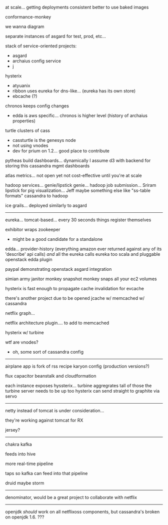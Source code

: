 

at scale... getting deployments consistent
  better to use baked images

  conformance-monkey

we wanna diagram

separate instances of asgard for test, prod, etc...

stack of service-oriented projects:

- asgard
- archaius config service
- j


hysterix
  - atyuanix
  - ribbon
     uses eureka for dns-like... (eureka has its own store)
  - ebcache (?)

chronos keeps config changes
  - edda is aws specific... chronos is higher level (history of archaius properties)


turtle clusters of cass
  - cassturtle is the genesys node
  - not using vnodes
  - dev for prium on 1.2...
     good place to contribute

pytheas  build dashboards... dynamically I assume
  d3
  with backend for storing this
  cassandra mgmt dashboards

atlas metrics... not open yet
  not cost-effective until you're at scale

hadoop services... genie/lipstick
  genie... hadoop job submission... Sriram
  lipstick for pig visualization... Jeff
    maybe something else like "ss-table formats" cassandra to hadoop
  

ice
  grails... deployed similarly to asgard

---

eureka... tomcat-based... every 30 seconds things register themselves

exhibitor wraps zookeeper
  - might be a good candidate for a standalone

edda... provider-history
  (everything amazon ever returned against any of its 'describe' api calls)
  _and_ all the eureka calls
  eureka too
  scala and pluggable
  openstack edda plugin

paypal demonstrating openstack asgard integration


simian army
  janitor monkey
  snapshot monkey
    snaps all your ec2 volumes


hysterix is fast enough to propagate cache invalidation for evcache

there's another project due to be opened
  jcache w/ memcached w/ cassandra

netflix graph... 


netflix architecture plugin.... to add to memcached


hysterix w/ turbine


wtf are vnodes?
  - oh, some sort of cassandra config




---

airplane app is fork of 
rss recipe
  karyon config
  (production versions?)

flux capacitor
  beanstalk and cloudformation

each instance exposes hyssterix... turbine aggregrates tall of those
  the turbine server needs to be up too
  hysterix can send straight to graphite via servo



---

netty instead of tomcat is under consideration...

they're working against tomcat for RX 


jersey?


---

chakra
kafka

feeds into hive

more real-time pipeline

taps so kafka can feed into that pipeline

druid
maybe storm


---

denominator, would be a great project to collaborate with netflix


---

openjdk _should_ work on all netflixoss components, but cassandra's broken on openjdk 1.6.
???




